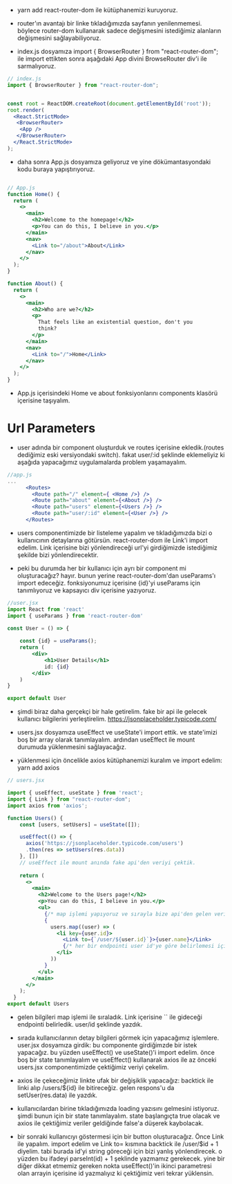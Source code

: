 - yarn add react-router-dom ile kütüphanemizi kuruyoruz.
- router'ın avantajı bir linke tıkladığımızda sayfanın yenilenmemesi. böylece router-dom kullanarak sadece değişmesini istediğimiz alanların değişmesini sağlayabiliyoruz.

- index.js dosyamıza import { BrowserRouter } from "react-router-dom"; ile import ettikten sonra aşağıdaki App divini BrowseRouter div'i ile sarmalıyoruz.

```jsx
// index.js
import { BrowserRouter } from "react-router-dom";


const root = ReactDOM.createRoot(document.getElementById('root'));
root.render(
  <React.StrictMode>
   <BrowserRouter>
    <App />
   </BrowserRouter>
  </React.StrictMode>
);
```

- daha sonra App.js dosyamıza geliyoruz ve yine dökümantasyondaki kodu buraya yapıştırıyoruz.

```jsx

// App.js
function Home() {
  return (
    <>
      <main>
        <h2>Welcome to the homepage!</h2>
        <p>You can do this, I believe in you.</p>
      </main>
      <nav>
        <Link to="/about">About</Link>
      </nav>
    </>
  );
}

function About() {
  return (
    <>
      <main>
        <h2>Who are we?</h2>
        <p>
          That feels like an existential question, don't you
          think?
        </p>
      </main>
      <nav>
        <Link to="/">Home</Link>
      </nav>
    </>
  );
}
``` 

- App.js içerisindeki Home ve about fonksiyonlarını components klasörü içerisine taşıyalım.

# Url Parameters

- user adında bir component oluşturduk ve routes içerisine ekledik.(routes dediğimiz eski versiyondaki switch). fakat user/:id şeklinde eklemeliyiz ki aşağıda yapacağımız uygulamalarda problem yaşamayalım.

```jsx
//app.js
...
      <Routes>
        <Route path="/" element={ <Home />} />
        <Route path="about" element={<About />} />
        <Route path="users" element={<Users />} />
        <Route path="user/:id" element={<User />} />
      </Routes>
```

- users componentimizde bir listeleme yapalım ve tıkladığımızda bizi o kullanıcının detaylarına götürsün. react-router-dom ile Link'i import edelim. Link içerisine bizi yönlendireceği url'yi girdiğimizde istediğimiz şekilde bizi yönlendirecektir.

- peki bu durumda her bir kullanıcı için ayrı bir component mi oluşturacağız? hayır. bunun yerine react-router-dom'dan useParams'ı import edeceğiz. fonksiyonumuz içerisine {id}'yi useParams için tanımlıyoruz ve kapsayıcı div içerisine yazıyoruz.

```jsx 
//user.jsx
import React from 'react'
import { useParams } from 'react-router-dom'

const User = () => {
    
    const {id} = useParams();
    return (
        <div>
            <h1>User Details</h1>
            id: {id}
        </div>
    )
}

export default User
``` 

- şimdi biraz daha gerçekçi bir hale getirelim. fake bir api ile gelecek kullanıcı bilgilerini yerleştirelim. https://jsonplaceholder.typicode.com/

- users.jsx dosyamıza useEffect ve useState'i import ettik. ve state'imizi boş bir array olarak tanımlayalım. ardından useEffect ile mount durumuda yüklenmesini sağlayacağız. 

- yüklenmesi için öncelikle axios kütüphanemizi kuralım ve import edelim: yarn add axios

```jsx
// users.jsx

import { useEffect, useState } from 'react';
import { Link } from "react-router-dom";
import axios from 'axios';

function Users() {
    const [users, setUsers] = useState([]);

    useEffect(() => {
      axios('https://jsonplaceholder.typicode.com/users')
      .then(res => setUsers(res.data))
    }, [])
    // useEffect ile mount anında fake api'den veriyi çektik.
    
    return (
      <>
        <main>
          <h2>Welcome to the Users page!</h2>
          <p>You can do this, I believe in you.</p>
          <ul>
            {/* map işlemi yapıyoruz ve sırayla bize api'den gelen verileri sıralıyor. */}
            {
              users.map((user) => (
                <li key={user.id}>
                  <Link to={`/user/${user.id}`}>{user.name}</Link>
                  {/* her bir endpointi user id'ye göre belirlemesi için backtick ile linkledik. */}
                </li>
              ))
            }
          </ul>
        </main>
      </>
    );
  }
export default Users
```

- gelen bilgileri map işlemi ile sıraladık. Link içerisine `` ile gideceği endpointi belirledik. user/id şeklinde yazdık.

- sırada kullanıcılarının detay bilgileri görmek için yapacağımız işlemlere. user.jsx dosyamıza girdik: bu componente girdiğimzde bir istek yapacağız. bu yüzden useEffect() ve useState()'i import edelim. önce boş bir state tanımlayalım ve useEffect() kullanarak axios ile az önceki users.jsx componentimizde çektiğimiz veriyi çekelim.
- axios ile çekeceğimiz linkte ufak bir değişiklik yapacağız: backtick ile linki alıp /users/${id} ile bitireceğiz. gelen respons'u da setUser(res.data) ile yazdık.

- kullanıcılardan birine tıkladığımızda loading yazısını gelmesini istiyoruz. şimdi bunun için bir state tanımlayalım. state başlangıçta true olacak ve axios ile çektiğimiz veriler geldiğinde false'a düşerek kaybolacak. 

- bir sonraki kullanıcıyı göstermesi için bir button oluşturacağız. Önce Link ile yapalım. import edelim ve Link to= kısmına backtick ile /user/$id + 1 diyelim. tabi burada id'yi string göreceği için bizi yanlış yönlendirecek. o yüzden bu ifadeyi parseInt(id) + 1 şeklinde yazmamız gerekecek. yine bir diğer dikkat etmemiz gereken nokta useEffect()'in ikinci parametresi olan arrayin içerisine id yazmalıyız ki çektiğimiz veri tekrar yüklensin.












